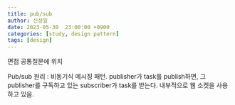 ```yaml
---
title: pub/sub
author: 신성일
date: 2023-05-30  23:00:00 +0900
categories: [study, design pattern]
tags: [design]
---
```




면접 공통질문에 위치

Pub/sub 원리 : 비동기식 메시징 패턴. publisher가 task를 publish하면, 그 publisher를 구독하고 있는 subscriber가 task를 받는다. 내부적으로 웹 소켓을 사용하고 있음.